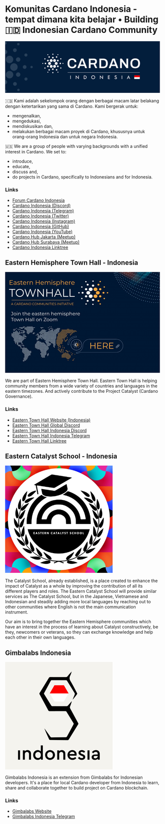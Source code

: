 # Komunitas Cardano Indonesia - tempat dimana kita belajar • Building 🇮🇩 Indonesian Cardano Community

![Cardano Community Banner](https://github.com/cardano-indonesia/.github/blob/main/assets/twitterBannerCardanoIndonesia.jpg)

🇮🇩  Kami adalah sekelompok orang dengan berbagai macam latar belakang dengan ketertarikan yang sama di Cardano.
Kami bergerak untuk:
- mengenalkan,
- mengedukasi,
- mendiskusikan dan,
- melakukan berbagai macam proyek di Cardano, khususnya untuk orang-orang Indonesia dan untuk negara Indonesia.

🇺🇸  We are a group of people with varying backgrounds with a unified interest in Cardano. 
We set to:
- introduce, 
- educate, 
- discuss and,
- do projects in Cardano, specifically to Indonesians and for Indonesia.

### Links

- [Forum Cardano Indonesia](https://forum.cardano.org/c/bahasa-indonesia/)
- [Cardano Indonesia (Discord)](https://discord.gg/KnXFJftmfn)
- [Cardano Indonesia (Telegram)](https://t.me/CardanoIndonesiaOfficial)
- [Cardano Indonesia (Twitter)](https://twitter.com/Cardano_ID)
- [Cardano Indonesia (Instagram)](https://www.instagram.com/cardanoindonesia/)
- [Cardano Indonesia (GitHub)](https://github.com/cardano-indonesia)
- [Cardano Indonesia (YouTube)](https://www.youtube.com/channel/UCskq7Po4Hkyvlv7dAcFuY8g)
- [Cardano Hub Jakarta (Meetup)](https://www.meetup.com/Cardano-Blockchain-Jakarta/)
- [Cardano Hub Surabaya (Meetup)](https://www.meetup.com/Cardano-Blockchain-Surabaya/)
- [Cardano Indonesia Linktree](https://linktr.ee/CardanoIndonesia)

## Eastern Hemisphere Town Hall - Indonesia

![Eastern Town Hall Banner](https://github.com/cardano-indonesia/.github/blob/main/assets/easternTownHall.png)

We are part of Eastern Hemisphere Town Hall. Eastern Town Hall is helping community members from a wide variety of countries and languages in the eastern timezones. And actively contribute to the Project Catalyst (Cardano Governance).

### Links

- [Eastern Town Hall Website (Indonesia)](https://easterntownhall.com/id/)
- [Eastern Town Hall Global Discord](https://discord.gg/2samgExhzJ)
- [Eastern Town Hall Indonesia Discord](https://discord.gg/KnXFJftmfn)
- [Eastern Town Hall Indonesia Telegram](https://t.me/EHTIndonesia)
- [Eastern Town Hall Linktree](https://linktr.ee/EasternTownHall)

## Eastern Catalyst School - Indonesia

<img src="https://github.com/cardano-indonesia/.github/blob/main/assets/easternCatalystSchoolLogo.jpg" width="350" alt="Eastern Catalyst School Logo">

The Catalyst School, already established, is a place created to enhance the impact of Catalyst as a whole by improving the contribution of all its different players and roles. The Eastern Catalyst School will provide similar services as The Catalyst School, but in the Japanese, Vietnamese and Indonesian and steadily adding more local languages by reaching out to other communities where English is not the main communication instrument.

Our aim is to bring together the Eastern Hemisphere communities which have an interest in the process of learning about Catalyst constructively, be they, newcomers or veterans, so they can exchange knowledge and help each other in their own languages.

## Gimbalabs Indonesia

<img src="https://github.com/cardano-indonesia/.github/blob/main/assets/gimbalabsIndonesiaLogoWithText.jpg" width="350" alt="Gimbalabs Indonesia Logo">

Gimbalabs Indonesia is an extension from Gimbalabs for Indonesian developers. It's a place for local Cardano developer from Indonesia to learn, share and collaborate together to build project on Cardano blockchain.

### Links

- [Gimbalabs Website](https://gimbalabs.com/gimbalgrid)
- [Gimbalabs Indonesia Telegram](https://t.me/gimbalabsindonesia)
